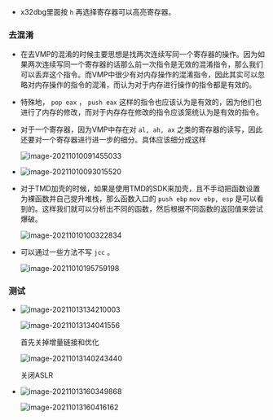 + x32dbg里面按 `h` 再选择寄存器可以高亮寄存器。

### 去混淆

+ 在去VMP的混淆的时候主要思想是找两次连续写同一个寄存器的操作。因为如果两次连续写同一个寄存器的话那么前一次指令是无效的混淆指令，那么我们可以丢弃这个指令。而VMP中很少有对内存操作的混淆指令，因此其实可以忽略对内存操作的指令的混淆，而认为对于内存进行操作的指令都是有效的。

+ 特殊地， `pop eax` ， `push eax` 这样的指令也应该认为是有效的，因为他们也进行了内存的修改，而对于内存存在修改的指令应该笼统认为是有效的指令。

+ 对于一个寄存器，因为VMP中存在对 `al, ah, ax` 之类的寄存器的读写，因此还要对一个寄存器进行进一步的细分。具体应该细分成这样

  ![image-20211010091455033](C:\Users\22112\AppData\Roaming\Typora\typora-user-images\image-20211010091455033.png)

+ ![image-20211010093015520](C:\Users\22112\AppData\Roaming\Typora\typora-user-images\image-20211010093015520.png)

+ 对于TMD加壳的时候，如果是使用TMD的SDK来加壳，且不手动把函数设置为裸函数并自己提升堆栈，那么函数入口的 `push ebp` `mov ebp, esp` 是可以看到的。这样我们就可以分析出不同的函数，然后根据不同函数的返回值来尝试爆破。

  ![image-20211010100322834](C:\Users\22112\AppData\Roaming\Typora\typora-user-images\image-20211010100322834.png)

+ 可以通过一些方法不写 `jcc` 。

  ![image-20211010195759198](C:\Users\22112\AppData\Roaming\Typora\typora-user-images\image-20211010195759198.png)

### 测试

+ ![image-20211013134210003](https://cdn.jsdelivr.net/gh/smallzhong/new_new_picgo_picbed@main/image-20211013134210003.png)

  ![image-20211013134041556](https://cdn.jsdelivr.net/gh/smallzhong/new_new_picgo_picbed@main/image-20211013134041556.png)
  
  首先关掉增量链接和优化
  
  ![image-20211013140243440](https://cdn.jsdelivr.net/gh/smallzhong/new_new_picgo_picbed@main/image-20211013140243440.png)
  
  关闭ASLR
  
+ ![image-20211013160349868](https://cdn.jsdelivr.net/gh/smallzhong/new_new_picgo_picbed@main/image-20211013160349868.png)

  ![image-20211013160416162](https://cdn.jsdelivr.net/gh/smallzhong/new_new_picgo_picbed@main/image-20211013160416162.png)

